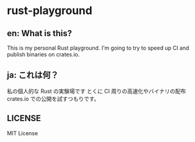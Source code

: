 # rust-playground

## en: What is this?

This is my personal Rust playground.
I'm going to try to speed up CI and publish binaries on crates.io.

## ja: これは何？

私の個人的な Rust の実験場です
とくに CI 周りの高速化やバイナリの配布 crates.io での公開を試すつもりです。

## LICENSE

MIT License